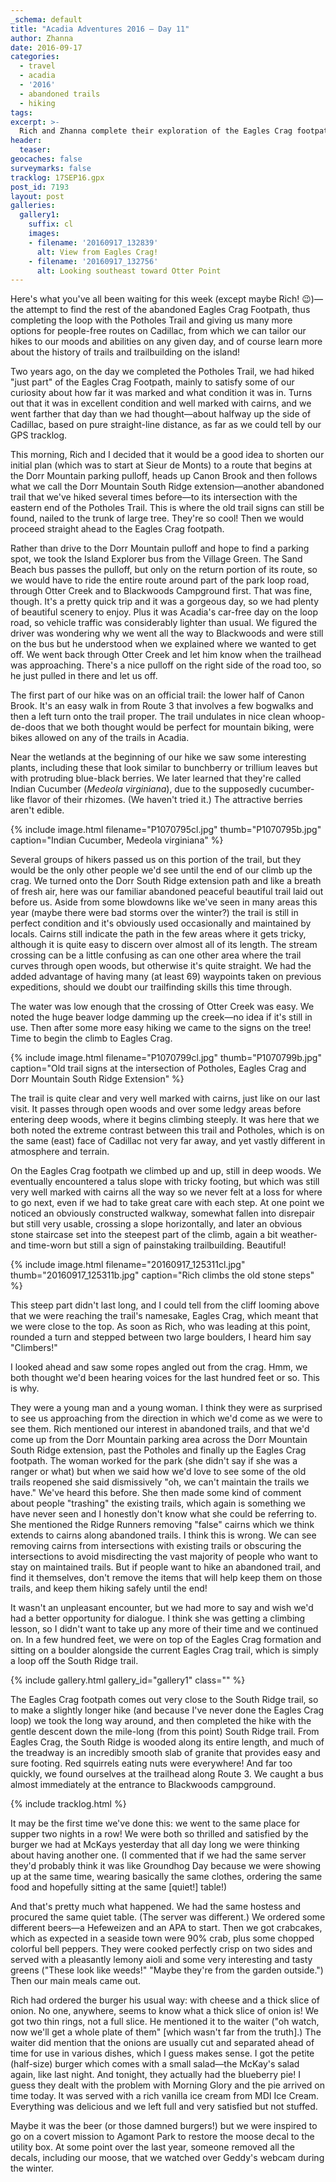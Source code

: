 ```yaml
---
_schema: default
title: "Acadia Adventures 2016 – Day 11"
author: Zhanna
date: 2016-09-17
categories:
  - travel
  - acadia
  - '2016'
  - abandoned trails
  - hiking
tags:
excerpt: >-
  Rich and Zhanna complete their exploration of the Eagles Crag footpath and celebrate with burgers (again)!
header:
  teaser:
geocaches: false
surveymarks: false
tracklog: 17SEP16.gpx
post_id: 7193
layout: post                      
galleries:
  gallery1:
    suffix: cl
    images:
    - filename: '20160917_132839'
      alt: View from Eagles Crag!
    - filename: '20160917_132756'
      alt: Looking southeast toward Otter Point
---
```


Here's what you've all been waiting for this week (except maybe Rich! :wink:)—the attempt to find the rest of the abandoned Eagles Crag Footpath, thus completing the loop with the Potholes Trail and giving us many more options for people-free routes on Cadillac, from which we can tailor our hikes to our moods and abilities on any given day, and of course learn more about the history of trails and trailbuilding on the island! 

<!-- (look for Bar Harbor VIA 16th annual report, which supposedly contains information on the building of Eagles Crag foot path - try to get from historical society https://barharborvia.org/about-us/archives/) -->

Two years ago, on the day we completed the Potholes Trail<!--(Acadia Adventures 2014—Day 13)-->, we had hiked "just part" of the Eagles Crag Footpath, mainly to satisfy some of our curiosity about how far it was marked and what condition it was in. Turns out that it was in excellent condition and well marked with cairns, and we went farther that day than we had thought—about halfway up the side of Cadillac, based on pure straight-line distance, as far as we could tell by our GPS tracklog. 

This morning, Rich and I decided that it would be a good idea to shorten our initial plan (which was to start at Sieur de Monts) to a route that begins at the Dorr Mountain parking pulloff, heads up Canon Brook and then follows what we call the Dorr Mountain South Ridge extension—another abandoned trail that we've hiked several times before—to its intersection with the eastern end of the Potholes Trail. This is where the old trail signs can still be found, nailed to the trunk of large tree. They're so cool! Then we would proceed straight ahead to the Eagles Crag footpath.

Rather than drive to the Dorr Mountain pulloff and hope to find a parking spot, we took the Island Explorer bus from the Village Green. The Sand Beach bus passes the pulloff, but only on the return portion of its route, so we would have to ride the entire route around part of the park loop road, through Otter Creek and to Blackwoods Campground first. That was fine, though. It's a pretty quick trip and it was a gorgeous day, so we had plenty of beautiful scenery to enjoy. Plus it was Acadia's car-free day on the loop road, so vehicle traffic was considerably lighter than usual. We figured the driver was wondering why we went all the way to Blackwoods and were still on the bus but he understood when we explained where we wanted to get off. We went back through Otter Creek and let him know when the trailhead was approaching. There's a nice pulloff on the right side of the road too, so he just pulled in there and let us off.

The first part of our hike was on an official trail: the lower half of Canon Brook. It's an easy walk in from Route 3 that involves a few bogwalks and then a left turn onto the trail proper. The trail undulates in nice clean whoop-de-doos that we both thought would be perfect for mountain biking, were bikes allowed on any of the trails in Acadia.

Near the wetlands at the beginning of our hike we saw some interesting plants, including these that look similar to bunchberry or trillium leaves but with protruding blue-black berries. We later learned that they're called Indian Cucumber (<i>Medeola virginiana</i>), due to the supposedly cucumber-like flavor of their rhizomes. (We haven't tried it.) The attractive berries aren't edible.

{% include image.html filename="P1070795cl.jpg" thumb="P1070795b.jpg" caption="Indian Cucumber, Medeola virginiana" %}

Several groups of hikers passed us on this portion of the trail, but they would be the only other people we'd see until the end of our climb up the crag. We turned onto the Dorr South Ridge extension path and like a breath of fresh air, here was our familiar abandoned peaceful beautiful trail laid out before us. Aside from some blowdowns like we've seen in many areas this year (maybe there were bad storms over the winter?) the trail is still in perfect condition and it's obviously used occasionally and maintained by locals. Cairns still indicate the path in the few areas where it gets tricky, although it is quite easy to discern over almost all of its length. The stream crossing can be a little confusing as can one other area where the trail curves through open woods, but otherwise it's quite straight. We had the added advantage of having many (at least 69) waypoints taken on previous expeditions, should we doubt our trailfinding skills this time through.

The water was low enough that the crossing of Otter Creek was easy. We noted the huge beaver lodge damming up the creek—no idea if it's still in use. Then after some more easy hiking we came to the signs on the tree! Time to begin the climb to Eagles Crag.

{% include image.html filename="P1070799cl.jpg" thumb="P1070799b.jpg" caption="Old trail signs at the intersection of Potholes, Eagles Crag and Dorr Mountain South Ridge Extension" %}

The trail is quite clear and very well marked with cairns, just like on our last visit. It passes through open woods and over some ledgy areas before entering deep woods, where it begins climbing steeply. It was here that we both noted the extreme contrast between this trail and Potholes, which is on the same (east) face of Cadillac not very far away, and yet vastly different in atmosphere and terrain.

On the Eagles Crag footpath we climbed up and up, still in deep woods. We eventually encountered a talus slope with tricky footing, but which was still very well marked with cairns all the way so we never felt at a loss for where to go next, even if we had to take great care with each step. At one point we noticed an obviously constructed walkway, somewhat fallen into disrepair but still very usable, crossing a slope horizontally, and later an obvious stone staircase set into the steepest part of the climb, again a bit weather- and time-worn but still a sign of painstaking trailbuilding. Beautiful! 

{% include image.html filename="20160917_125311cl.jpg" thumb="20160917_125311b.jpg" caption="Rich climbs the old stone steps" %}

This steep part didn't last long, and I could tell from the cliff looming above that we were reaching the trail's namesake, Eagles Crag, which meant that we were close to the top. As soon as Rich, who was leading at this point, rounded a turn and stepped between two large boulders, I heard him say "Climbers!"

I looked ahead and saw some ropes angled out from the crag. Hmm, we both thought we'd been hearing voices for the last hundred feet or so. This is why.

They were a young man and a young woman. I think they were as surprised to see us approaching from the direction in which we'd come as we were to see them. Rich mentioned our interest in abandoned trails, and that we'd come up from the Dorr Mountain parking area across the Dorr Mountain South Ridge extension, past the Potholes and finally up the Eagles Crag footpath. The woman worked for the park (she didn't say if she was a ranger or what) but when we said how we'd love to see some of the old trails reopened she said dismissively "oh, we can't maintain the trails we have." We've heard this before. She then made some kind of comment about people "trashing" the existing trails, which again is something we have never seen and I honestly don't know what she could be referring to. She mentioned the Ridge Runners removing "false" cairns which we think extends to cairns along abandoned trails.  I think this is wrong. We can see removing cairns from intersections with existing trails or obscuring the intersections to avoid misdirecting the vast majority of people who want to stay on maintained trails.  But if people want to hike an abandoned trail, and find it themselves, don't remove the items that will help keep them on those trails, and keep them hiking safely until the end!

It wasn't an unpleasant encounter, but we had more to say and wish we'd had a better opportunity for dialogue. I think she was getting a climbing lesson, so I didn't want to take up any more of their time and we continued on. In a few hundred feet, we were on top of the Eagles Crag formation and sitting on a boulder alongside the current Eagles Crag trail, which is simply a loop off the South Ridge trail. 

{% include gallery.html gallery_id="gallery1" class="" %}

The Eagles Crag footpath comes out very close to the South Ridge trail, so to make a slightly longer hike (and because I've never done the Eagles Crag loop) we took the long way around, and then completed the hike with the gentle descent down the mile-long (from this point) South Ridge trail. From Eagles Crag, the South Ridge is wooded along its entire length, and much of the treadway is an incredibly smooth slab of granite that provides easy and sure footing. Red squirrels eating nuts were everywhere! And far too quickly, we found ourselves at the trailhead along Route 3. We caught a bus almost immediately at the entrance to Blackwoods campground.

{% include tracklog.html %}

It may be the first time we've done this: we went to the same place for supper two nights in a row! We were both so thrilled and satisfied by the burger we had at McKays yesterday that all day long we were thinking about having another one.  (I commented that if we had the same server they'd probably think it was like Groundhog Day because we were showing up at the same time, wearing basically the same clothes, ordering the same food and hopefully sitting at the same [quiet!] table!)

And that's pretty much what happened.  We had the same hostess and procured the same quiet table. (The server was different.) We ordered some different beers—a Hefeweizen and an APA to start. Then we got crabcakes, which as expected in a seaside town were 90% crab, plus some chopped colorful bell peppers. They were cooked perfectly crisp on two sides and served with a pleasantly lemony aioli and some very interesting and tasty greens ("These look like weeds!" "Maybe they're from the garden outside.") Then our main meals came out. 

Rich had ordered the burger his usual way: with cheese and a thick slice of onion. No one, anywhere, seems to know what a thick slice of onion is! We got two thin rings, not a full slice. He mentioned it to the waiter ("oh watch, now we'll get a whole plate of them" [which wasn't far from the truth].) The waiter did mention that the onions are usually cut and separated ahead of time for use in various dishes, which I guess makes sense. I got the petite (half-size) burger which comes with a small salad—the McKay's salad again, like last night. And tonight, they actually had the blueberry pie! I guess they dealt with the problem with Morning Glory and the pie arrived on time today. It was served with a rich vanilla ice cream from MDI Ice Cream. Everything was delicious and we left full and very satisfied but not stuffed.  

Maybe it was the beer (or those damned burgers!) but we were inspired to go on a covert mission to Agamont Park to restore the moose decal to the utility box. At some point over the last year, someone removed all the decals, including our moose, that we watched over Geddy's webcam during the winter.

